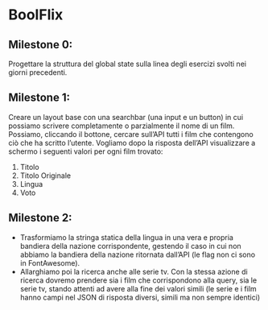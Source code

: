 # BoolFlix

## Milestone 0:
Progettare la struttura del global state sulla linea degli esercizi svolti nei giorni
precedenti.

## Milestone 1:
Creare un layout base con una searchbar (una input e un button) in cui possiamo
scrivere completamente o parzialmente il nome di un film. 
Possiamo, cliccando il bottone, cercare sull’API tutti i film che contengono ciò che ha scritto l’utente.
Vogliamo dopo la risposta dell’API visualizzare a schermo i seguenti valori per ogni
film trovato:
1. Titolo
2. Titolo Originale
3. Lingua
4. Voto

## Milestone 2:
- Trasformiamo la stringa statica della lingua in una vera e propria bandiera della nazione corrispondente, 
gestendo il caso in cui non abbiamo la bandiera della nazione ritornata dall’API (le flag non ci sono in FontAwesome).
- Allarghiamo poi la ricerca anche alle serie tv. Con la stessa azione di ricerca
dovremo prendere sia i film che corrispondono alla query, sia le serie tv, stando
attenti ad avere alla fine dei valori simili (le serie e i film hanno campi nel JSON di
risposta diversi, simili ma non sempre identici)